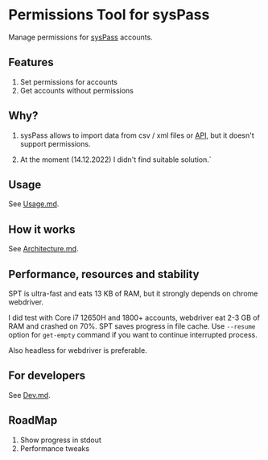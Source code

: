 # Permissions Tool for sysPass

Manage permissions for [sysPass](https://github.com/nuxsmin/sysPass) accounts.

## Features

1. Set permissions for accounts
2. Get accounts without permissions

## Why?

1. sysPass allows to import data from csv / xml files or [API]((https://syspass-doc.readthedocs.io/en/3.1/application/api.html)), 
but it doesn't support permissions.

2. At the moment (14.12.2022) I didn't find suitable solution.`

## Usage

See [Usage.md](docs/Usage.md).

## How it works

See [Architecture.md](docs/Architecture.md).

## Performance, resources and stability

SPT is ultra-fast and eats 13 KB of RAM, but it strongly depends on chrome webdriver.

I did test with Core i7 12650H and 1800+ accounts, webdriver eat 2-3 GB of RAM and crashed on 70%. SPT saves progress in file cache. 
Use `--resume` option for `get-empty` command if you want to continue interrupted process.

Also headless for webdriver is preferable.

## For developers

See [Dev.md](docs/Dev.md).

## RoadMap

1. Show progress in stdout
2. Performance tweaks

